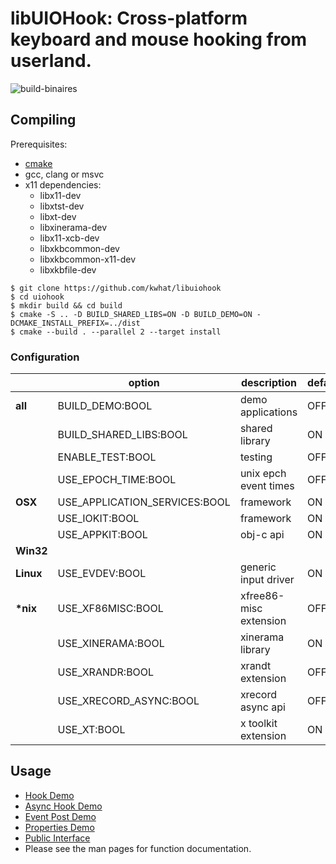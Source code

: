 libUIOHook: Cross-platform keyboard and mouse hooking from userland. 
====================================================================

![build-binaires](https://github.com/kwhat/libuiohook/workflows/build-binaires/badge.svg)

## Compiling
Prerequisites: 
 * [cmake](https://cmake.org)
 * gcc, clang or msvc
 * x11 dependencies:
   * libx11-dev
   * libxtst-dev
   * libxt-dev
   * libxinerama-dev
   * libx11-xcb-dev
   * libxkbcommon-dev
   * libxkbcommon-x11-dev
   * libxkbfile-dev 

```
$ git clone https://github.com/kwhat/libuiohook
$ cd uiohook
$ mkdir build && cd build
$ cmake -S .. -D BUILD_SHARED_LIBS=ON -D BUILD_DEMO=ON -DCMAKE_INSTALL_PREFIX=../dist
$ cmake --build . --parallel 2 --target install  
```

### Configuration

|           | option                        | description            | default |
| --------- | ----------------------------- | ---------------------- | ------- | 
| __all__   | BUILD_DEMO:BOOL               | demo applications      | OFF     |
|           | BUILD_SHARED_LIBS:BOOL        | shared library         | ON      |
|           | ENABLE_TEST:BOOL              | testing                | OFF     |
|           | USE_EPOCH_TIME:BOOL           | unix epch event times  | OFF     |
| __OSX__   | USE_APPLICATION_SERVICES:BOOL | framework              | ON      |
|           | USE_IOKIT:BOOL                | framework              | ON      |
|           | USE_APPKIT:BOOL               | obj-c api              | ON      |
| __Win32__ |                               |                        |         |
| __Linux__ | USE_EVDEV:BOOL                | generic input driver   | ON      |
| __*nix__  | USE_XF86MISC:BOOL             | xfree86-misc extension | OFF     |
|           | USE_XINERAMA:BOOL             | xinerama library       | ON      |
|           | USE_XRANDR:BOOL               | xrandt extension       | OFF     |
|           | USE_XRECORD_ASYNC:BOOL        | xrecord async api      | OFF     |
|           | USE_XT:BOOL                   | x toolkit extension    | ON      |

## Usage
* [Hook Demo](demo/demo_hook.c)
* [Async Hook Demo](demo/demo_hook_async.c)
* [Event Post Demo](demo/demo_post.c)
* [Properties Demo](demo/demo_properties.c)
* [Public Interface](include/uiohook.h)
* Please see the man pages for function documentation.
